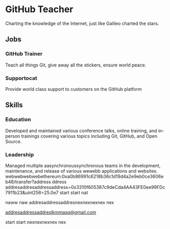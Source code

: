 # GitHub Teacher

Charting the knowledge of the Internet, just like Galileo charted the stars.

## Jobs

### GitHub Trainer

Teach all things Git, give away all the stickers, ensure world peace.

### Supportocat

Provide world class support to customers on the GitHub platform

## Skills

### Education

Developed and maintained various conference talks, online training, and in-person trainings covering various topics including Git, GitHub, and Open Source.

### Leadership

Managed multiple aasynchronoussynchronous teams in the development, maintenance, and release of various wewebb applications and websites.
webwebwebwebethereum:0xa0b86991c6218b36c1d19d4a2e9eb0ce3606eb48/transfer?address
ddress
addresaddresaddressaddress=0x3310f605387c9deCda4AA43FE0ee99FDc7911b23&uint256=25.0e7
start
start
nat

naww
naw
addresaddressaddresnexnexnexnex
nex


addresaddressaddreslkmmasq@gmail.com

start
start
nexnexnexnex
nex




